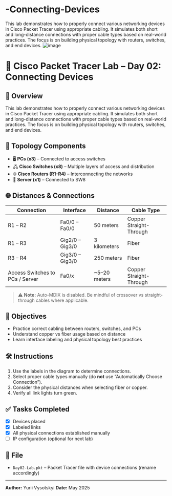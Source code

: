 # -Connecting-Devices
This lab demonstrates how to properly connect various networking devices in Cisco Packet Tracer using appropriate cabling. It simulates both short and long-distance connections with proper cable types based on real-world practices. The focus is on building physical topology with routers, switches, and end devices.
![image](https://github.com/user-attachments/assets/66b36fd4-1730-4a9d-b88b-f768cb16cc2e)


# 🔗 Cisco Packet Tracer Lab – Day 02: Connecting Devices

## 📘 Overview

This lab demonstrates how to properly connect various networking devices in Cisco Packet Tracer using appropriate cabling. It simulates both short and long-distance connections with proper cable types based on real-world practices. The focus is on building physical topology with routers, switches, and end devices.

## 🧱 Topology Components

- 🖥️ **PCs (x3)** – Connected to access switches
- 🖧 **Cisco Switches (x8)** – Multiple layers of access and distribution
- 🌐 **Cisco Routers (R1–R4)** – Interconnecting the networks
- 💽 **Server (x1)** – Connected to SW8

## 🌐 Distances & Connections

| Connection | Interface | Distance | Cable Type |
|------------|-----------|----------|-------------|
| R1 – R2    | Fa0/0 – Fa0/0 | 50 meters  | Copper Straight-Through |
| R1 – R3    | Gig2/0 – Gig3/0 | 3 kilometers | Fiber |
| R3 – R4    | Gig3/0 – Gig3/0 | 250 meters | Fiber |
| Access Switches to PCs / Server | Fa0/x | ~5–20 meters | Copper Straight-Through |

> ⚠️ **Note:** Auto-MDIX is disabled. Be mindful of crossover vs straight-through cables where applicable.

## 🔌 Objectives

- Practice correct cabling between routers, switches, and PCs
- Understand copper vs fiber usage based on distance
- Learn interface labeling and physical topology best practices

## 🛠️ Instructions

1. Use the labels in the diagram to determine connections.
2. Select proper cable types manually (do **not** use “Automatically Choose Connection”).
3. Consider the physical distances when selecting fiber or copper.
4. Verify all link lights turn green.

## ✅ Tasks Completed

- [x] Devices placed
- [x] Labeled links
- [x] All physical connections established manually
- [ ] IP configuration (optional for next lab)

## 📂 File

- `Day02-Lab.pkt` – Packet Tracer file with device connections (rename accordingly)

---

**Author:** Yurii Vysotskyi
**Date:** May 2025  

